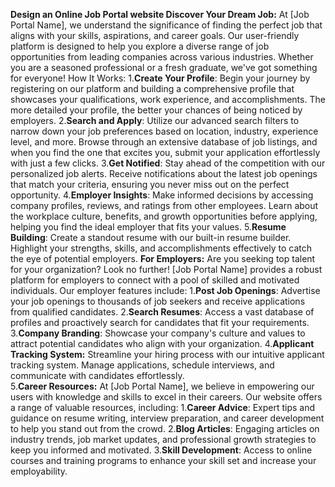 **Design an Online Job Portal website 
Discover Your Dream Job:**
At [Job Portal Name], we understand the significance of finding the perfect job that aligns 
with your skills, aspirations, and career goals. Our user-friendly platform is designed to 
help you explore a diverse range of job opportunities from leading companies across 
various industries. Whether you are a seasoned professional or a fresh graduate, we've 
got something for everyone! 
How It Works: 
1.**Create Your Profile**: Begin your journey by registering on our platform and building 
a comprehensive profile that showcases your qualifications, work experience, and 
accomplishments. The more detailed your profile, the better your chances of being 
noticed by employers. 
2.**Search and Apply**: Utilize our advanced search filters to narrow down your job 
preferences based on location, industry, experience level, and more. Browse through an 
extensive database of job listings, and when you find the one that excites you, submit 
your application effortlessly with just a few clicks. 
3.**Get Notified**: Stay ahead of the competition with our personalized job alerts. Receive 
notifications about the latest job openings that match your criteria, ensuring you never 
miss out on the perfect opportunity. 
4.**Employer Insights**: Make informed decisions by accessing company profiles, reviews, 
and ratings from other employees. Learn about the workplace culture, benefits, and 
growth opportunities before applying, helping you find the ideal employer that fits your 
values. 
5.**Resume Building**: Create a standout resume with our built-in resume builder. 
Highlight your strengths, skills, and accomplishments effectively to catch the eye of 
potential employers. 
**For Employers:** 
Are you seeking top talent for your organization? Look no further! [Job Portal Name] 
provides a robust platform for employers to connect with a pool of skilled and motivated 
individuals. Our employer features include: 
1.**Post Job Openings**: Advertise your job openings to thousands of job seekers and 
receive applications from qualified candidates. 
2.**Search Resumes**: Access a vast database of profiles and proactively search for 
candidates that fit your requirements. 
3.**Company Branding**: Showcase your company's culture and values to attract potential 
candidates who align with your organization. 
4.**Applicant Tracking System:** Streamline your hiring process with our intuitive 
applicant tracking system. Manage applications, schedule interviews, and communicate 
with candidates effortlessly.  
5.**Career Resources:** 
 At [Job Portal Name], we believe in empowering our users with knowledge and skills 
to excel in their careers. Our website offers a range of valuable resources, including: 
1.**Career Advice**: Expert tips and guidance on resume writing, interview preparation, 
and career development to help you stand out from the crowd. 
2.**Blog Articles**: Engaging articles on industry trends, job market updates, and 
professional growth strategies to keep you informed and motivated. 
3.**Skill Development**: Access to online courses and training programs to enhance your 
skill set and increase your employability. 
